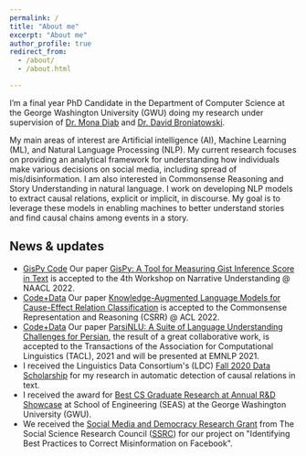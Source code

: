 ```yaml
---
permalink: / 
title: "About me"
excerpt: "About me"
author_profile: true
redirect_from:
  - /about/
  - /about.html

---
```


I’m a final year PhD Candidate in the Department of Computer Science at the George Washington University (GWU) doing my research under supervision of [Dr. Mona Diab](https://www.linkedin.com/in/mona-diab-55946614/) and [Dr. David Broniatowski](https://www.seas.gwu.edu/david-broniatowski). 

My main areas of interest are Artificial intelligence (AI), Machine Learning (ML), and Natural Language Processing (NLP). My current research focuses on providing an analytical framework for understanding how individuals make various decisions on social media, including spread of mis/disinformation. I am also interested in Commonsense Reasoning and Story Understanding in natural language. I work on developing NLP models to extract causal relations, explicit or implicit, in discourse. My goal is to leverage these models in enabling machines to better understand stories and find causal chains among events in a story.

## News & updates
* <a class="btn btn-success btn-sm text-decoration-none" href="https://github.com/phosseini/GisPy" role="button">GisPy Code</a> Our paper [GisPy: A Tool for Measuring Gist Inference Score in Text](https://arxiv.org/abs/2205.12484) is accepted to the 4th Workshop on Narrative Understanding @ NAACL 2022.
* <a class="btn btn-primary btn-sm text-decoration-none" href="https://github.com/phosseini/causal-reasoning" role="button">Code+Data</a> Our paper [Knowledge-Augmented Language Models for Cause-Effect Relation Classification](https://aclanthology.org/2022.csrr-1.6/) is accepted to the Commonsense Representation and Reasoning (CSRR) @ ACL 2022.
* <a class="btn btn-primary btn-sm text-decoration-none" href="https://github.com/persiannlp/parsinlu" role="button">Code+Data</a> Our paper [ParsiNLU: A Suite of Language Understanding Challenges for Persian](https://direct.mit.edu/tacl/article/doi/10.1162/tacl_a_00419/107835/ParsiNLU-A-Suite-of-Language-Understanding), the result of a great collaborative work, is accepted to the Transactions of the Association for Computational Linguistics (TACL), 2021 and will be presented at EMNLP 2021.
* I received the Linguistics Data Consortium's (LDC) [Fall 2020 Data Scholarship](https://www.ldc.upenn.edu/communications/newsletter/october-2020-newsletter) for my research in automatic detection of causal relations in text. 
* I received the award for [Best CS Graduate Research at Annual R&D Showcase](https://www.cs.seas.gwu.edu/cs-winners-seas-student-rd-showcase) at School of Engineering (SEAS) at the George Washington University (GWU). 
* We received the [Social Media and Democracy Research Grant](https://www.ssrc.org/programs/social-data-initiative/social-media-and-democracy-research-grants/) from The Social Science Research Council ([SSRC](https://www.ssrc.org/)) for our project on "Identifying Best Practices to Correct Misinformation on Facebook". 